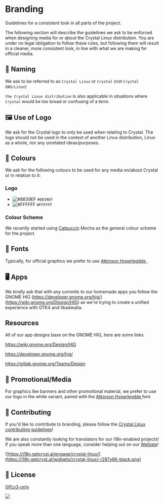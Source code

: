 # Branding

Guidelines for a consistent look in all parts of the project.

The following section will describe the guidelines we ask to be enforced when designing media for or about the Crystal Linux distribution. You are under no legal obligation to follow these rules, but following them will result in a cleaner, more consistent look, in line with what we are making for official media.

## 💬 Naming

We ask to be referred to as `Crystal Linux` or `Crystal` (not `Crystal GNU/Linux`)

 `the Crystal Linux distribution` is also applicable in situations where `Crystal` would be too broad or confusing of a term.

## 🖼️ Use of Logo

We ask for the Crystal logo to only be used when relating to Crystal. The logo should not be used in the context of another Linux distribution, Linux as a whole, nor any unrelated ideas/purposes.

## 🌈 Colours

We ask for the following colours to be used for any media on/about Crystal or in relation to it: 

###  Logo

- ![#8839EF](https://via.placeholder.com/15/8839EF/000000?text=+) `#8839EF`
- ![#FFFFFF](https://via.placeholder.com/15/FFFFFF/000000?text=+) `#FFFFFF`
 
###  Colour Scheme

We recently started using [Catpuccin](https://github.com/catppuccin/catppuccin) Mocha as the general colour scheme for the project.

## 📘 Fonts

Typically, for official graphics we prefer to use [Atkinson Hyperlegible ](https://fonts.google.com/specimen/Atkinson+Hyperlegible). 

## 🖥️ Apps 

We kindly ask that with any commits to our homemade apps you follow the GNOME HIG (https://developer.gnome.org/hig/) (https://wiki.gnome.org/Design/HIG) as we're trying to create a unified experience with GTK4 and libadwaita.

## Resources 

All of our app designs base on the GNOME HIG, here are some links

https://wiki.gnome.org/Design/HIG

https://developer.gnome.org/hig/

https://gitlab.gnome.org/Teams/Design

## 📢 Promotional/Media

For graphics like banners and other promotional material, we prefer to use our logo in the white variant, paired with the [Atkinson Hyperlegible ](https://fonts.google.com/specimen/Atkinson+Hyperlegible) font.


## 🙌 Contributing

If you'd like to contribute to branding, please follow the [Crystal Linux contributing guidelines](https://git.getcryst.al/crystal/info/-/blob/main/CONTRIBUTING.md)!

We are also constantly looking for translators for our i18n-enabled projects! If you speak more than one language, consider helping out on our [Weblate](https://i18n.getcryst.al)!

![https://i18n.getcryst.al/engage/crystal-linux/](https://i18n.getcryst.al/widgets/crystal-linux/-/287x66-black.png)


## 📜 License

[GPLv3-only](https://choosealicense.com/licenses/gpl-3.0/)

![](https://git.getcryst.al/crystal/misc/branding/-/raw/main/banners/README-banner.png)
